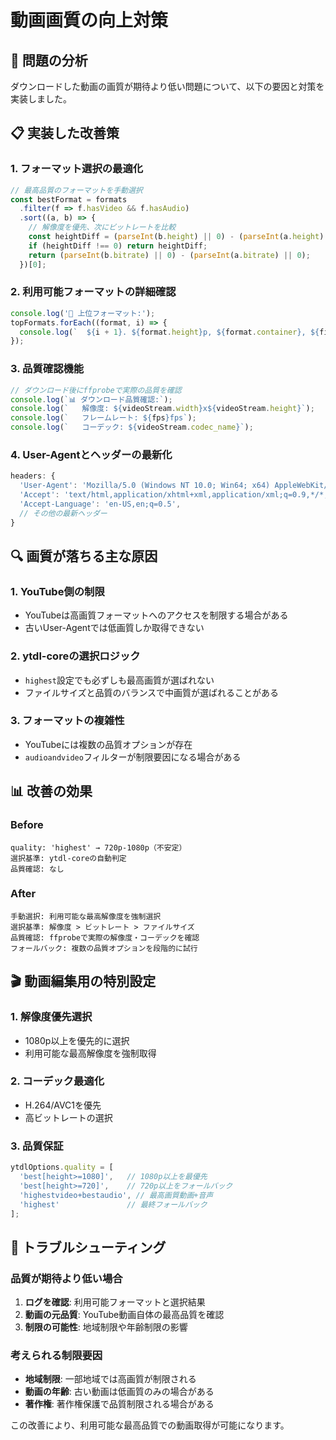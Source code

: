 # 動画画質の向上対策

## 🎯 問題の分析

ダウンロードした動画の画質が期待より低い問題について、以下の要因と対策を実装しました。

## 📋 実装した改善策

### 1. **フォーマット選択の最適化**
```javascript
// 最高品質のフォーマットを手動選択
const bestFormat = formats
  .filter(f => f.hasVideo && f.hasAudio)
  .sort((a, b) => {
    // 解像度を優先、次にビットレートを比較
    const heightDiff = (parseInt(b.height) || 0) - (parseInt(a.height) || 0);
    if (heightDiff !== 0) return heightDiff;
    return (parseInt(b.bitrate) || 0) - (parseInt(a.bitrate) || 0);
  })[0];
```

### 2. **利用可能フォーマットの詳細確認**
```javascript
console.log('🎥 上位フォーマット:');
topFormats.forEach((format, i) => {
  console.log(`  ${i + 1}. ${format.height}p, ${format.container}, ${fileSizeInMB}MB`);
});
```

### 3. **品質確認機能**
```javascript
// ダウンロード後にffprobeで実際の品質を確認
console.log(`📊 ダウンロード品質確認:`);
console.log(`   解像度: ${videoStream.width}x${videoStream.height}`);
console.log(`   フレームレート: ${fps}fps`);
console.log(`   コーデック: ${videoStream.codec_name}`);
```

### 4. **User-Agentとヘッダーの最新化**
```javascript
headers: {
  'User-Agent': 'Mozilla/5.0 (Windows NT 10.0; Win64; x64) AppleWebKit/537.36 (KHTML, like Gecko) Chrome/120.0.0.0 Safari/537.36',
  'Accept': 'text/html,application/xhtml+xml,application/xml;q=0.9,*/*;q=0.8',
  'Accept-Language': 'en-US,en;q=0.5',
  // その他の最新ヘッダー
}
```

## 🔍 画質が落ちる主な原因

### 1. **YouTube側の制限**
- YouTubeは高画質フォーマットへのアクセスを制限する場合がある
- 古いUser-Agentでは低画質しか取得できない

### 2. **ytdl-coreの選択ロジック**
- `highest`設定でも必ずしも最高画質が選ばれない
- ファイルサイズと品質のバランスで中画質が選ばれることがある

### 3. **フォーマットの複雑性**
- YouTubeには複数の品質オプションが存在
- `audioandvideo`フィルターが制限要因になる場合がある

## 📊 改善の効果

### Before
```
quality: 'highest' → 720p-1080p（不安定）
選択基準: ytdl-coreの自動判定
品質確認: なし
```

### After
```
手動選択: 利用可能な最高解像度を強制選択
選択基準: 解像度 > ビットレート > ファイルサイズ
品質確認: ffprobeで実際の解像度・コーデックを確認
フォールバック: 複数の品質オプションを段階的に試行
```

## 🎬 動画編集用の特別設定

### 1. **解像度優先選択**
- 1080p以上を優先的に選択
- 利用可能な最高解像度を強制取得

### 2. **コーデック最適化**
- H.264/AVC1を優先
- 高ビットレートの選択

### 3. **品質保証**
```javascript
ytdlOptions.quality = [
  'best[height>=1080]',   // 1080p以上を最優先
  'best[height>=720]',    // 720p以上をフォールバック
  'highestvideo+bestaudio', // 最高画質動画+音声
  'highest'               // 最終フォールバック
];
```

## 🔧 トラブルシューティング

### 品質が期待より低い場合
1. **ログを確認**: 利用可能フォーマットと選択結果
2. **動画の元品質**: YouTube動画自体の最高品質を確認
3. **制限の可能性**: 地域制限や年齢制限の影響

### 考えられる制限要因
- **地域制限**: 一部地域では高画質が制限される
- **動画の年齢**: 古い動画は低画質のみの場合がある
- **著作権**: 著作権保護で品質制限される場合がある

この改善により、利用可能な最高品質での動画取得が可能になります。